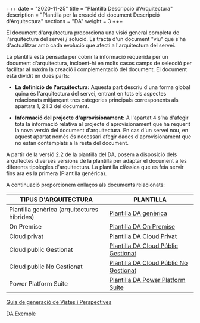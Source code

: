 +++
date        = "2020-11-25"
title       = "Plantilla Descripció d'Arquitectura"
description = "Plantilla per la creació del document Descripció d'Arquitectura"
sections    = "DA"
weight = 3
+++

El document d'arquitectura proporciona una visió general completa de l'arquitectura del servei / solució. Es tracta d'un document "viu" que s'ha d'actualitzar amb cada evolució que afecti a l'arquitectura del servei.

La plantilla està pensada per cobrir la informació requerida per un document d'arquitectura, incloent-hi en molts casos camps de selecció per facilitar al màxim la creació i complementació del document. 
El document està dividit en dues parts:

- **La definició de l'arquitectura:** Aquesta part descriu d'una forma global quina és l'arquitectura del servei, entrant en tots els aspectes relacionats mitjançant tres categories principals corresponents als apartats 1, 2 i 3 del document.

- **Informació del projecte d'aprovisionament:** A l'apartat 4 s'ha d'afegir tota la informació relativa al projecte d'aprovisionament que ha requerit la nova versió del document d'arquitectura. En cas d'un servei nou, en aquest apartat només és necessari afegir dades d'aprovisionament que no estan contemplats a la resta del document.

A partir de la versió 2.2 de la plantilla del DA, posem a disposició dels arquitectes diverses versions de la plantilla per adaptar el document a les diferents tipologíes d'arquitectura. La plantilla clàssica que es feia servir fins ara es la primera (Plantilla genèrica).

A continuació proporcionem enllaços als documents relacionats:

| TIPUS D'ARQUITECTURA | PLANTILLA |
| --- | --- |
| Plantilla genèrica (arquitectures híbrides) | [Plantilla DA genèrica](/related/da/Plantilla_DA_Híbrid_DT_DAQ_V2.2.docx) |
| On Premise | [Plantilla DA On Premise](/related/da/Plantilla_DA_OnPremise_DT_DAQ_V2.2.docx) |
| Cloud privat | [Plantilla DA Cloud Privat](/related/da/Plantilla_DA_CloudPrivat_DT_DAQ_V2.2.docx) |
| Cloud public Gestionat | [Plantilla DA Cloud Públic Gestionat](/related/da/Plantilla_DA_CloudPublicGestionat_DT_DAQ_V2.2.docx) |
| Cloud public No Gestionat | [Plantilla DA Cloud Públic No Gestionat](/related/da/Plantilla_DA_CloudPublicNoGestionat_DT_DAQ_V2.2.docx) |
| Power Platform Suite | [Plantilla DA Power Platform Suite](/related/da/Plantilla_DA_PowerPlatform_DT_DAQ_V2.2.docx) |

[Guia de generació de Vistes i Perspectives](/related/da/Guia_vistes_DA.pdf)

[DA Exemple](/related/da/Exemple_DA_1.0.docx)
